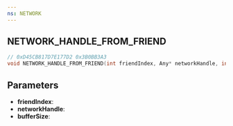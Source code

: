 ```yaml
---
ns: NETWORK
---
```

## NETWORK_HANDLE_FROM_FRIEND

```c
// 0xD45CB817D7E177D2 0x3B0BB3A3
void NETWORK_HANDLE_FROM_FRIEND(int friendIndex, Any* networkHandle, int bufferSize);
```


## Parameters
* **friendIndex**: 
* **networkHandle**: 
* **bufferSize**: 

